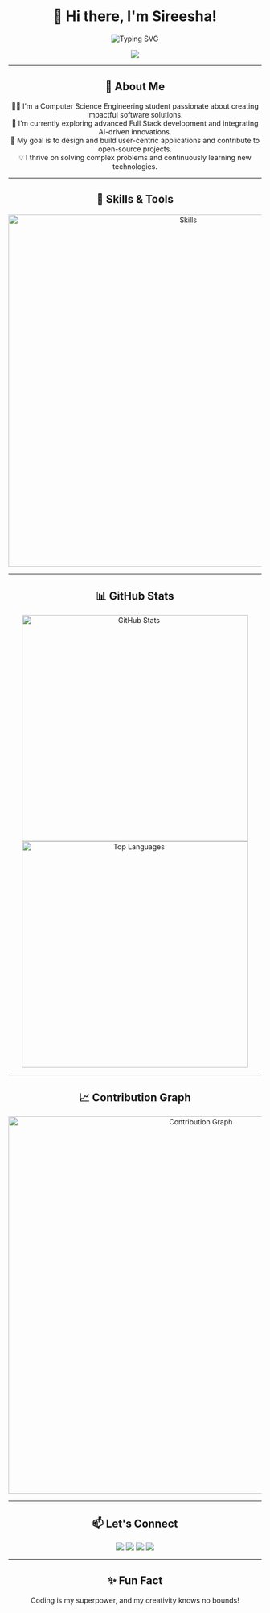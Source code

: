 <h1 align="center">👋 Hi there, I'm  Sireesha!</h1>

<p align="center">
  <img src="https://readme-typing-svg.herokuapp.com?color=%23A445B2&size=28&center=true&vCenter=true&width=600&lines=Full+Stack+Developer;AI+Enthusiast;Prompt+Engineer;Open+Source+Contributor" alt="Typing SVG">
</p>

<p align="center">
  <a href="https://modisireesha-portfolio.vercel.app/" target="_blank"><img src="https://img.shields.io/badge/About Me-Visit%20Here-green?style=for-the-badge&logo=portfolio"></a>
</p>

---

<h2 align="center">🌟 About Me</h2>

<p align="center">
  👩‍💻 I’m a Computer Science Engineering student passionate about creating impactful software solutions.<br>
  🌱 I’m currently exploring advanced Full Stack development and integrating AI-driven innovations.<br>
  🎯 My goal is to design and build user-centric applications and contribute to open-source projects.<br>
  💡 I thrive on solving complex problems and continuously learning new technologies.
</p>

---

<h2 align="center">🚀 Skills & Tools</h2>

<div align="center">
  <img src="https://skillicons.dev/icons?i=html,css,js,ts,angular,nodejs,java,python,spring,mysql,mongodb,sqlite,aws,postman&perline=7" alt="Skills" width="700">
</div>

---

<h2 align="center">📊 GitHub Stats</h2>

<div align="center">
  <img src="https://github-readme-stats.vercel.app/api?username=sireesha0904&show_icons=true&theme=radical&hide_title=true" alt="GitHub Stats" width="450">
  <img src="https://github-readme-stats.vercel.app/api/top-langs/?username=sireesha0904&layout=compact&theme=radical" alt="Top Languages" width="450">
</div>

---

<h2 align="center">📈 Contribution Graph</h2>

<div align="center">
  <img src="https://github-readme-activity-graph.vercel.app/graph?username=sireesha0904&theme=radical&bg_color=0D1117&color=A445B2&line=FF5733&point=FFFFFF" alt="Contribution Graph" width="750">
</div>

---

<h2 align="center">📫 Let's Connect</h2>

<p align="center">
  <a href="https://twitter.com/_sireeshamodi_" target="_blank"><img src="https://img.shields.io/badge/Twitter-@_sireeshamodi_-1DA1F2?style=for-the-badge&logo=twitter"></a>
  <a href="https://instagram.com/sireesha_modi" target="_blank"><img src="https://img.shields.io/badge/Instagram-@sireesha_modi-E4405F?style=for-the-badge&logo=instagram"></a>
  <a href="mailto:modisireesha09@gmail.com"><img src="https://img.shields.io/badge/Email-modisireesha09%40gmail.com-red?style=for-the-badge&logo=gmail"></a>
  <a href="https://www.linkedin.com/in/modi-sireesha-63ba47279/" target="_blank"><img src="https://img.shields.io/badge/LinkedIn-Connect-blue?style=for-the-badge&logo=linkedin"></a>
</p>

---

<h2 align="center">✨ Fun Fact</h2>

<p align="center">
  Coding is my superpower, and my creativity knows no bounds!
</p>
